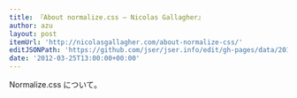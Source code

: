 ```yaml
---
title: 『About normalize.css – Nicolas Gallagher』
author: azu
layout: post
itemUrl: 'http://nicolasgallagher.com/about-normalize-css/'
editJSONPath: 'https://github.com/jser/jser.info/edit/gh-pages/data/2012/03/index.json'
date: '2012-03-25T13:00:00+00:00'
---
```

Normalize.css について。
